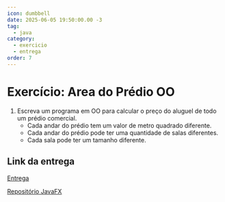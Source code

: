 ```yaml
---
icon: dumbbell
date: 2025-06-05 19:50:00.00 -3
tag:
  - java
category:
  - exercicio
  - entrega
order: 7
---
```


# Exercício: Area do Prédio OO


1. Escreva um programa em OO para calcular o preço do aluguel de todo um prédio comercial. 
    - Cada andar do prédio tem um valor de metro quadrado diferente. 
    - Cada andar do prédio pode ter uma quantidade de salas diferentes.
    - Cada sala pode ter um tamanho diferente.

## Link da entrega

[Entrega](https://classroom.github.com/a/EdS6deT_)


[Repositório JavaFX](https://github.com/20251-ifba-saj-ads-poo/javafx-predio)